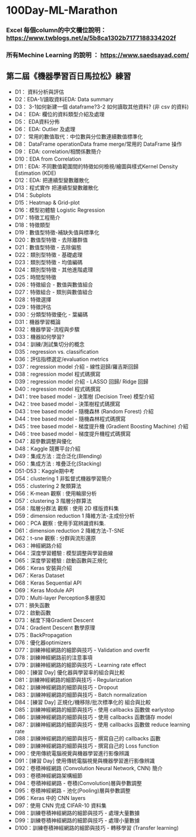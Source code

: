 # 100Day-ML-Marathon

### Excel 每個column的中文欄位說明：https://www.twblogs.net/a/5b8ca1302b7177188334202f

### 所有Mechine Learning 的說明 ： https://www.saedsayad.com/

## 第二屆《機器學習百日馬拉松》練習
* D1： 資料分析與評估
* D2：EDA-1/讀取資料EDA: Data summary
* D3： 3-1如何新建一個 dataframe?3-2 如何讀取其他資料? (非 csv 的資料)
* D4： EDA: 欄位的資料類型介紹及處理
* D5： EDA資料分佈
* D6： EDA: Outlier 及處理
* D7： 常用的數值取代：中位數與分位數連續數值標準化
* D8： DataFrame operationData frame merge/常用的 DataFrame 操作
* D9： EDA: correlation/相關係數簡介
* D10：EDA from Correlation
* D11：EDA: 不同數值範圍間的特徵如何檢視/繪圖與樣式Kernel Density Estimation (KDE)
* D12：EDA: 把連續型變數離散化
* D13：程式實作 把連續型變數離散化
* D14：Subplots
* D15：Heatmap & Grid-plot
* D16：模型初體驗 Logistic Regression
* D17：特徵工程簡介
* D18：特徵類型
* D19：數值型特徵-補缺失值與標準化
* D20：數值型特徵 - 去除離群值
* D21：數值型特徵 - 去除偏態
* D22：類別型特徵 - 基礎處理
* D23：類別型特徵 - 均值編碼
* D24：類別型特徵 - 其他進階處理
* D25：時間型特徵
* D26：特徵組合 - 數值與數值組合
* D27：特徵組合 - 類別與數值組合
* D28：特徵選擇
* D29：特徵評估
* D30：分類型特徵優化 - 葉編碼
* D31：機器學習概論
* D32：機器學習-流程與步驟
* D33：機器如何學習?
* D34：訓練/測試集切分的概念
* D35：regression vs. classification
* D36：評估指標選定/evaluation metrics
* D37：regression model 介紹 - 線性迴歸/羅吉斯回歸
* D38：regression model 程式碼撰寫
* D39：regression model 介紹 - LASSO 回歸/ Ridge 回歸
* D40：regression model 程式碼撰寫
* D41：tree based model - 決策樹 (Decision Tree) 模型介紹
* D42：tree based model - 決策樹程式碼撰寫
* D43：tree based model - 隨機森林 (Random Forest) 介紹
* D44：tree based model - 隨機森林程式碼撰寫
* D45：tree based model - 梯度提升機 (Gradient Boosting Machine) 介紹
* D46：tree based model - 梯度提升機程式碼撰寫
* D47：超參數調整與優化
* D48：Kaggle 競賽平台介紹
* D49：集成方法 : 混合泛化(Blending)
* D50：集成方法 : 堆疊泛化(Stacking)
* D51-D53：Kaggle期中考
* D54：clustering 1 非監督式機器學習簡介
* D55：clustering 2 聚類算法
* D56：K-mean 觀察 : 使用輪廓分析
* D57：clustering 3 階層分群算法
* D58：階層分群法 觀察 : 使用 2D 樣版資料集
* D59：dimension reduction 1 降維方法-主成份分析
* D60：PCA 觀察 : 使用手寫辨識資料集.
* D61：dimension reduction 2 降維方法-T-SNE
* D62：t-sne 觀察 : 分群與流形還原
* D63：神經網路介紹
* D64：深度學習體驗 : 模型調整與學習曲線
* D65：深度學習體驗 : 啟動函數與正規化
* D66：Keras 安裝與介紹
* D67：Keras Dataset
* D68：Keras Sequential API
* D69：Keras Module API
* D70：Multi-layer Perception多層感知
* D71：損失函數
* D72：啟動函數
* D73：梯度下降Gradient Descent
* D74：Gradient Descent 數學原理
* D75：BackPropagation
* D76：優化器optimizers
* D77：訓練神經網路的細節與技巧 - Validation and overfit
* D78：訓練神經網路前的注意事項
* D79：訓練神經網路的細節與技巧 - Learning rate effect
* D80：[練習 Day] 優化器與學習率的組合與比較
* D81：訓練神經網路的細節與技巧 - Regularization
* D82：訓練神經網路的細節與技巧 - Dropout
* D83：訓練神經網路的細節與技巧 - Batch normalization
* D84：[練習 Day] 正規化/機移除/批次標準化的 組合與比較
* D85：訓練神經網路的細節與技巧 - 使用 callbacks 函數做 earlystop
* D86：訓練神經網路的細節與技巧 - 使用 callbacks 函數儲存 model
* D87：訓練神經網路的細節與技巧 - 使用 callbacks 函數做 reduce learning rate
* D88：訓練神經網路的細節與技巧 - 撰寫自己的 callbacks 函數
* D89：訓練神經網路的細節與技巧 - 撰寫自己的 Loss function
* D90：使用傳統電腦視覺與機器學習進行影像辨識
* D91：[練習 Day] 使用傳統電腦視覺與機器學習進行影像辨識
* D92：卷積神經網路 (Convolution Neural Network, CNN) 簡介
* D93：卷積神經網路架構細節
* D94：卷積神經網路 - 卷積(Convolution)層與參數調整
* D95：卷積神經網路 - 池化(Pooling)層與參數調整
* D96：Keras 中的 CNN layers
* D97：使用 CNN 完成 CIFAR-10 資料集
* D98：訓練卷積神經網路的細節與技巧 - 處理大量數據
* D99：訓練卷積神經網路的細節與技巧 - 處理小量數據
* D100：訓練卷積神經網路的細節與技巧 - 轉移學習 (Transfer learning)
